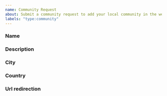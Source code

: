 ```yaml
---
name: Community Request
about: Submit a community request to add your local community in the website djangoproject.com
labels: "type:community"
---
```


### Name

<!--
  Copy the name here.
-->

### Description

<!--
  Provide a clear and concise description of the local community, beware the content will be rendered as plain text.
-->

### City

<!--
  Copy the city here.
-->

### Country

<!--
  Copy the country here.
-->

### Url redirection

<!--
  Copy the website url and/or the event site url here.
-->

